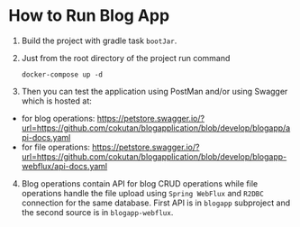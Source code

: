 

# How to Run Blog App

1. Build the project with gradle task `bootJar`.

2. Just from the root directory of the project run command

   ```docker-compose up -d```

3. Then you can test the application using PostMan and/or using Swagger which is hosted at:
- for blog operations: https://petstore.swagger.io/?url=https://github.com/cokutan/blogapplication/blob/develop/blogapp/api-docs.yaml
- for file operations:
  https://petstore.swagger.io/?url=https://github.com/cokutan/blogapplication/blob/develop/blogapp-webflux/api-docs.yaml
4. Blog operations contain API for blog CRUD operations while file operations handle the file upload using `Spring WebFlux` and `R2DBC` connection for the same database. First API is in `blogapp` subproject and the second source is in `blogapp-webflux`.

